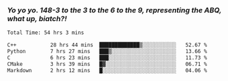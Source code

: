 ### ***Yo yo yo. 148-3 to the 3 to the 6 to the 9, representing the ABQ, what up, biatch?!***

<!--START_SECTION:waka-->

```txt
Total Time: 54 hrs 3 mins

C++           28 hrs 44 mins  █████████████▒░░░░░░░░░░░   52.67 %
Python        7 hrs 27 mins   ███▒░░░░░░░░░░░░░░░░░░░░░   13.66 %
C             6 hrs 23 mins   ███░░░░░░░░░░░░░░░░░░░░░░   11.73 %
CMake         3 hrs 39 mins   █▓░░░░░░░░░░░░░░░░░░░░░░░   06.71 %
Markdown      2 hrs 12 mins   █░░░░░░░░░░░░░░░░░░░░░░░░   04.06 %
```

<!--END_SECTION:waka-->

<!--
**AJMC2002/AJMC2002** is a ✨ _special_ ✨ repository because its `README.md` (this file) appears on your GitHub profile.

Here are some ideas to get you started:

- 🔭 I’m currently working on ...
- 🌱 I’m currently learning ...
- 👯 I’m looking to collaborate on ...
- 🤔 I’m looking for help with ...
- 💬 Ask me about ...
- 📫 How to reach me: ...
- 😄 Pronouns: ...
- ⚡ Fun fact: ...
-->
